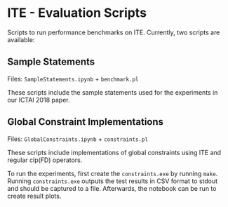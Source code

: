 # ITE - Evaluation Scripts

Scripts to run performance benchmarks on ITE.
Currently, two scripts are available:

## Sample Statements

Files: `SampleStatements.ipynb` + `benchmark.pl`

These scripts include the sample statements used for the experiments in our ICTAI 2018 paper.

## Global Constraint Implementations

Files: `GlobalConstraints.ipynb` + `constraints.pl`

These scripts include implementations of global constraints using ITE and regular clp(FD) operators.

To run the experiments, first create the `constraints.exe` by running `make`.
Running `constraints.exe` outputs the test results in CSV format to stdout and should be captured to a file.
Afterwards, the notebook can be run to create result plots.

